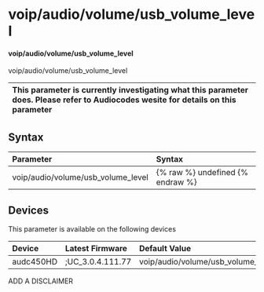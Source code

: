 ﻿---
description: voip/audio/volume/usb_volume_level
search: false
---

# voip/audio/volume/usb_volume_level

#### voip/audio/volume/usb_volume_level

voip/audio/volume/usb_volume_level


| This parameter is currently investigating what this parameter does. Please refer to Audiocodes wesite for details on this parameter | 
| :--- |

## Syntax
| Parameter | Syntax |
| :--- | :--- |
|voip/audio/volume/usb_volume_level | {% raw %} undefined {% endraw %}|

## Devices
This parameter is available on the following devices

| Device | Latest Firmware | Default Value |
|:---|:---|:---|
| audc450HD | ;UC_3.0.4.111.77 | voip/audio/volume/usb_volume_level=7 

ADD A DISCLAIMER
